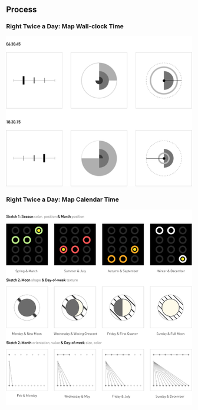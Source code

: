 ## Process 
### Right Twice a Day: Map Wall-clock Time
![illustrative images](./Sketch_wall_clock.jpg)


### Right Twice a Day: Map Calendar Time
![illustrative images](./Sketch_calendar_time.jpg)
